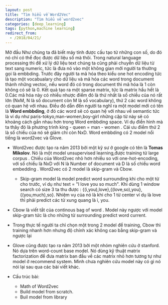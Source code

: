 ```yaml
---
layout: post
title: "Tìm hiểu về Word2Vec"
description: "Tìm hiểu về word2vec"
categories: [deep_learning]
tags: [python,machine learning]
redirect_from:
  - /2018/04/21/
---
```

Mở đầu
Như chúng ta đã biết máy tính được cấu tạo từ những con số, do đó nó chỉ có thể đọc được dữ liệu số mà thôi. Trong natural language processing
thì để xử lý dữ liệu text chúng ta cũng phải chuyển dữ liệu từ text sang numeric, tức là đưa nó vào một không gian mới người ta thường
gọi là embbding. Trước đây người ta mã hóa theo kiểu one hot encoding tức là tạo  một vocabualary cho dữ liệu và mã hóa các word trong document
thành những vectoc, nếu word đó có trong document thì mã hóa là 1 còn không có sẽ là 0. Kết quả tạo ra một sparse matrix, tức là matrix hầu hết 
là 0.Các mã hóa này có nhiều nhược điểm đó là thứ nhất là số chiều của nó rất lớn (NxM, N là số document còn M là số vocabulary), thứ 2 các word
không có quan hệ với nhau. Điều đó dẫn đến người ta nghĩ ra một model mới có tên là **Word embbding**, ở đó các word sẽ có quan hệ với nhau về semantic
tức là ví dụ như paris-tokyo,man-women,boy-girl những cặp từ này sẽ có khoảng cách gần nhau hơn trong Word embbding space. Ví dụ điển hình mà ta thây
đó là phương trình king - queen = man - women . Cái ưu điểm thứ 2 là số chiều của nó sẽ giảm chỉ còn NxD.
Word embbding có 2 model nổi tiếng là word2vec và Glove.
  * Word2vec được tạo ra năm 2013 bởi một kỹ sư ở google có tên là **Tomas Mikolov**. Nó là một model unsupervised learning,được training từ large corpus . Chiều của Word2vec nhỏ hơn nhiều so với one-hot-encoding, với số chiều là NxD với N là Number of document và D là số chiều word embedding . Word2vec có 2 model là skip-gram và Cbow.
    * Skip-gram model là model predict word surrounding khi cho một từ cho trước, ví dụ như text = "I love you so much". Khi dùng 1 window search có size 3 ta thu được  : {(i,you),love},{(love,so),you},{(you,much),so}. Nhiệm vụ của nó là khi cho 1 từ center ví dụ là love thì phải predict các từ xung quang là i, you.
   * Cbow là viết tắt của continous bag of word . Model này ngược với model skip-gram tức là cho những từ surrounding predict word current.
   * Trong thực tế người ta chỉ chọn một trong  2 model để training, Cbow thì training nhanh hơn nhưng độ chính xác không cao bằng skip-gram và ngược lại
 * Glove cũng được tạo ra năm 2013 bởi một nhóm nghiên cứu ở stanford. Nó dựa trên word-count base model. Nó dùng kỹ thuật matrix factorization để đưa matrix ban đầu về các matrix nhỏ hơn tương tự như model ở recommend system. Mình chưa nghiên cứu model này có gì nó nói lại sau qua các bài viết khác.
 
* Cấu trúc bài:
  * Math of Word2vec 
  * Build model from scratch.
  * Buil model from library
